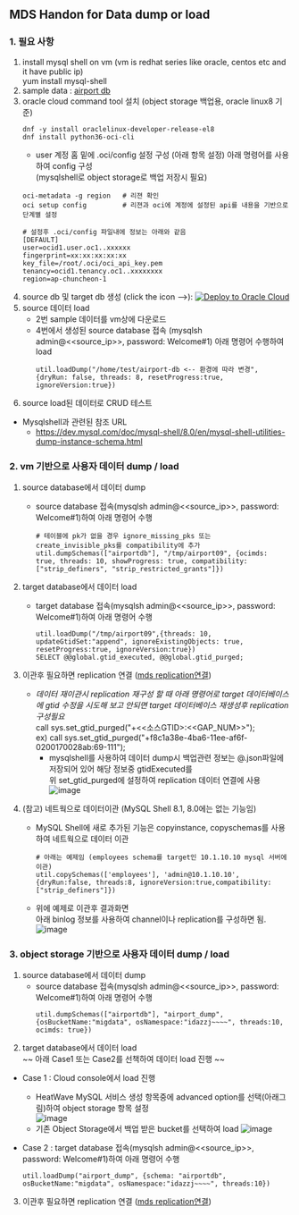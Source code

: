 ## MDS Handon for Data dump or load

### 1. 필요 사항
1. install mysql shell on vm (vm is redhat series like oracle, centos etc and it have public ip)    
   yum install mysql-shell
2. sample data : [airport db](https://downloads.mysql.com/docs/airport-db.tar.gz)
3. oracle cloud command tool 설치 (object storage 백업용, oracle linux8 기준)
   ```
   dnf -y install oraclelinux-developer-release-el8
   dnf install python36-oci-cli
   ```
   - user 계정 홈 밑에 .oci/config 설정 구성 (아래 항목 설정)
   아래 명령어를 사용하여 config 구성    
   (mysqlshell로 object storage로 백업 저장시 필요)   
   ```
   oci-metadata -g region   # 리젼 확인
   oci setup config         # 리젼과 oci에 계정에 설정된 api를 내용을 기반으로 단계별 설정

   # 설정후 .oci/config 파일내에 정보는 아래와 같음 
   [DEFAULT]
   user=ocid1.user.oc1..xxxxxx
   fingerprint=xx:xx:xx:xx:xx
   key_file=/root/.oci/oci_api_key.pem
   tenancy=ocid1.tenancy.oc1..xxxxxxxx
   region=ap-chuncheon-1
   ```
4. source db 및 target db 생성 (click the icon -->): [![Deploy to Oracle Cloud](https://oci-resourcemanager-plugin.plugins.oci.oraclecloud.com/latest/deploy-to-oracle-cloud.svg)](https://cloud.oracle.com/resourcemanager/stacks/create?zipUrl=https://github.com/khkwon01/oci-mysql-config/archive/refs/tags/mds-provision-3.7.zip)
5. source 데이터 load
   - 2번 sample 데이터를 vm상에 다운로드  
   - 4번에서 생성된 source database 접속 (mysqlsh admin@<<source_ip>>, password: Welcome#1) 아래 명령어 수행하여 load
     ```   
     util.loadDump("/home/test/airport-db <-- 환경에 따라 변경", {dryRun: false, threads: 8, resetProgress:true, ignoreVersion:true})
     ```
6. source load된 데이터로 CRUD 테스트
* Mysqlshell과 관련된 참조 URL
   - https://dev.mysql.com/doc/mysql-shell/8.0/en/mysql-shell-utilities-dump-instance-schema.html
     
### 2. vm 기반으로 사용자 데이터 dump / load 
1. source database에서 데이터 dump
   - source database 접속(mysqlsh admin@<<source_ip>>, password: Welcome#1)하여 아래 명령어 수행
     ```
     # 테이블에 pk가 없을 경우 ignore_missing_pks 또는 create_invisible_pks를 compatibility에 추가
     util.dumpSchemas(["airportdb"], "/tmp/airport09", {ocimds: true, threads: 10, showProgress: true, compatibility: ["strip_definers", "strip_restricted_grants"]})  
     ```
2. target database에서 데이터 load  
   - target database 접속(mysqlsh admin@<<source_ip>>, password: Welcome#1)하여 아래 명령어 수행
     ```
     util.loadDump("/tmp/airport09",{threads: 10, updateGtidSet:"append", ignoreExistingObjects: true, resetProgress:true, ignoreVersion:true})
     SELECT @@global.gtid_executed, @@global.gtid_purged;
     ```
3. 이관후 필요하면 replication 연결 ([mds replication연결](https://github.com/khkwon01/mig_db/blob/main/handon/mds_replication_handon.md))
   * *데이터 재이관시 replication 재구성 할 때 아래 명령어로 target 데이터베이스에 gtid 수정을 시도해 보고 안되면 target 데이터베이스 재생성후 replication 구성필요*    
     call sys.set_gtid_purged("+<<소스GTID>:<<GAP_NUM>>");    
     ex) call sys.set_gtid_purged("+f8c1a38e-4ba6-11ee-af6f-0200170028ab:69-111");
     * mysqlshell를 사용하여 데이터 dump시 백업관련 정보는 @.json파일에 저장되어 있어 해당 정보중 gtidExecuted를    
       위 set_gtid_purged에 설정하여 replication 데이터 연결에 사용
       ![image](https://github.com/khkwon01/mig_db/assets/8789421/447d8d42-1245-4ac0-8536-48abcbcd1f94)

4. (참고) 네트웍으로 데이터이관 (MySQL Shell 8.1, 8.0에는 없는 기능임)
   - MySQL Shell에 새로 추가된 기능은 copyinstance, copyschemas를 사용하여 네트웍으로 데이터 이관
     ```
     # 아래는 예제임 (employees schema를 target인 10.1.10.10 mysql 서버에 이관)
     util.copySchemas(['employees'], 'admin@10.1.10.10', {dryRun:false, threads:8, ignoreVersion:true,compatibility: ["strip_definers"]})
     ```
   - 위에 예제로 이관후 결과화면   
     아래 binlog 정보를 사용하여 channel이나 replication를 구성하면 됨.
     ![image](https://github.com/khkwon01/mig_db/assets/8789421/ea94f478-1c45-46a9-8674-c96ff9765997)


### 3. object storage 기반으로 사용자 데이터 dump / load
1. source database에서 데이터 dump
   - source database 접속(mysqlsh admin@<<source_ip>>, password: Welcome#1)하여 아래 명령어 수행
     ```
     util.dumpSchemas(["airportdb"], "airport_dump", {osBucketName:"migdata", osNamespace:"idazzj~~~~", threads:10, ocimds: true})
     ```
2. target database에서 데이터 load   
  ~~ 아래 Case1 또는 Case2를 선책하여 데이터 load 진행 ~~
  - Case 1 : Cloud console에서 load 진행
    * HeatWave MySQL 서비스 생성 항목중에 advanced option를 선택(아래그림)하여 object storage 항목 설정   
      ![image](https://github.com/khkwon01/mig_db/assets/8789421/6e4fa247-19ad-4c86-9d20-67373d6d9007)
    * 기존 Object Storage에서 백업 받은 bucket를 선택하여 load
      ![image](https://github.com/khkwon01/mig_db/assets/8789421/c907a811-726f-4fe0-9b54-0d6a60faba75)

  - Case 2 : target database 접속(mysqlsh admin@<<source_ip>>, password: Welcome#1)하여 아래 명령어 수행
    ```
    util.loadDump("airport_dump", {schema: "airportdb", osBucketName:"migdata", osNamespace:"idazzj~~~~", threads:10})
    ``` 
3. 이관후 필요하면 replication 연결 ([mds replication연결](https://github.com/khkwon01/mig_db/blob/main/handon/mds_replication_handon.md))
